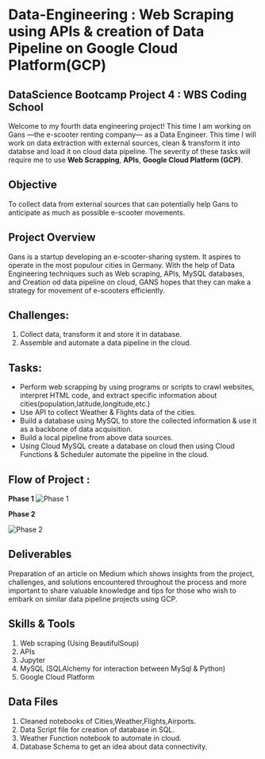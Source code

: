 # Data-Engineering : Web Scraping using APIs & creation of Data Pipeline on Google Cloud Platform(GCP)

## DataScience Bootcamp Project 4 : WBS Coding School
Welcome to my fourth data engineering project! This time I am working on Gans —the e-scooter renting company— as a Data Engineer. This time I will work on data extraction with external sources, clean & transform it into databse and load it on cloud data pipeline. The severity of these tasks will require me to use **Web Scrapping**, **APIs**, **Google Cloud Platform (GCP)**.

## Objective 
To collect data from external sources that can potentially help Gans to anticipate as much as possible e-scooter movements.

## Project Overview 
Gans is a startup developing an e-scooter-sharing system. It aspires to operate in the most populour cities in Germany. With the help of Data Engineering techniques such as Web scraping, APIs, MySQL databases, and Creation od data pipeline on cloud, GANS hopes that they can make a strategy for movement of e-scooters efficiently.

## Challenges:
1. Collect data, transform it and store it in database.
2. Assemble and automate a data pipeline in the cloud.

## Tasks:
- Perform web scrapping by using programs or scripts to crawl websites, interpret HTML code, and extract specific information about cities(population,latitude,longitude,etc.)
- Use API to collect Weather & Flights data of the cities.
- Build a database using MySQL to store the collected information & use it as a backbone of data acquisition.
- Build a local pipeline from above data sources.
- Using Cloud MySQL create a database on cloud then using Cloud Functions & Scheduler automate the pipeline in the cloud.

## Flow of Project :

**Phase 1**
![Phase 1](https://github.com/PriyankaSPawar/DataEngineering-WebScraping-APIs-GCP-Pipeline/assets/168557945/ab19a0e9-d3df-4ea3-a0e7-87949b878954)

**Phase 2**

![Phase 2](https://github.com/PriyankaSPawar/DataEngineering-WebScraping-APIs-GCP-Pipeline/assets/168557945/9273b72f-03a2-4d54-80e1-2bc94e12a92f)

## Deliverables 
Preparation of an article on Medium which shows insights from the project, challenges, and solutions encountered throughout the process and more important to share valuable knowledge and tips for those who wish to embark on similar data pipeline projects using GCP. 

## Skills & Tools
1. Web scraping (Using BeautifulSoup)
2. APIs
3. Jupyter
4. MySQL (SQLAlchemy for interaction between MySql & Python)
5. Google Cloud Platform

## Data Files
1. Cleaned notebooks of Cities,Weather,Flights,Airports.
2. Data Script file for creation of database in SQL.
3. Weather Function notebook to automate in cloud.
4. Database Schema to get an idea about data connectivity.


